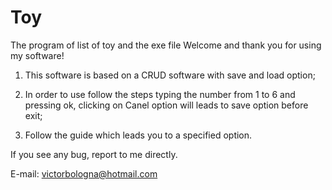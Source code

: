 # Toy
The program of list of toy and the exe file
Welcome and thank you for using my software!

1. This software is based on a CRUD software with save and load option;

2. In order to use follow the steps typing the number from 1 to 6 and pressing ok, clicking on Canel option will leads to save option before exit;

3. Follow the guide which leads you to a specified option.


If you see any bug, report to me directly.

E-mail: victorbologna@hotmail.com


